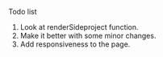 Todo list
1) Look at renderSideproject function.
2) Make it better with some minor changes.
3) Add responsiveness to the page.